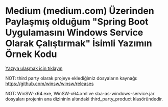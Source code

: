 # Medium (medium.com) Üzerinden Paylaşmış olduğum "Spring Boot Uygulamasını Windows Service Olarak Çalıştırmak" İsimli Yazımın Örnek Kodu

[Yazıya ulaşmak için tıklayın](https://metinalniacik.medium.com/spring-boot-uygulamas%C4%B1n%C4%B1-windows-service-olarak-%C3%A7al%C4%B1%C5%9Ft%C4%B1rmak-ecdf30c74c04)

NOT: third party olarak projeye eklediğimiz dosyaların kaynağı: https://github.com/winsw/winsw/releases

NOT: WinSW-x64.exe, WinSW-x64.xml ve sba-as-windows-service.jar dosyaları projenin ana dizininin altındaki third_party_product klasöründedir.
